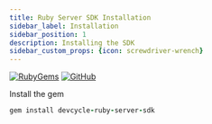 ```yaml
---
title: Ruby Server SDK Installation
sidebar_label: Installation
sidebar_position: 1
description: Installing the SDK
sidebar_custom_props: {icon: screwdriver-wrench}
---
```


[![RubyGems](https://badgen.net/rubygems/v/devcycle-ruby-server-sdk/latest)](https://rubygems.org/gems/devcycle-ruby-server-sdk)
[![GitHub](https://img.shields.io/github/stars/devcyclehq/ruby-server-sdk.svg?style=social&label=Star&maxAge=2592000)](https://github.com/DevCycleHQ/ruby-server-sdk)


Install the gem

```ruby 
gem install devcycle-ruby-server-sdk
```
